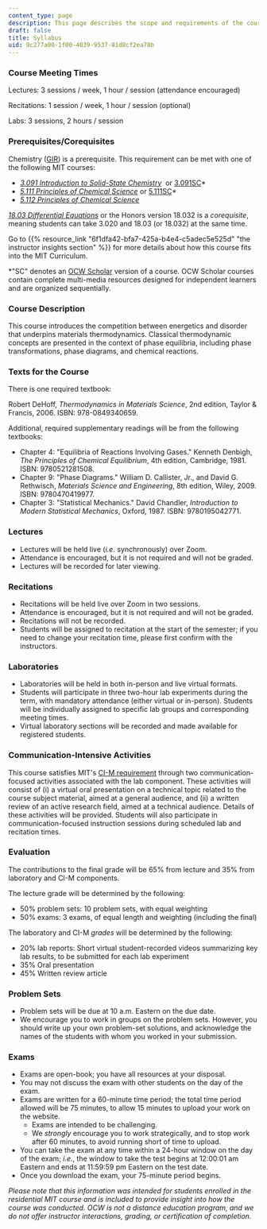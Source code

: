 ```yaml
---
content_type: page
description: This page describes the scope and requirements of the course.
draft: false
title: Syllabus
uid: 9c277a00-1f00-4039-9537-81d8cf2ea78b
---
```

### Course Meeting Times

Lectures: 3 sessions / week, 1 hour / session (attendance encouraged)

Recitations: 1 session / week, 1 hour / session (optional)

Labs: 3 sessions, 2 hours / session

### Prerequisites/Corequisites

Chemistry ([GIR](https://registrar.mit.edu/registration-academics/academic-requirements/general-institute-requirements)) is a prerequisite. This requirement can be met with one of the following MIT courses:

- [*3.091 Introduction to Solid-State Chemistry*](https://ocw.mit.edu/courses/3-091-introduction-to-solid-state-chemistry-fall-2018/)  or [3.091SC](https://draft.ocw.mit.edu/courses/3-091sc-introduction-to-solid-state-chemistry-fall-2010/)\*
- [*5.111 Principles of Chemical Science*](https://ocw.mit.edu/courses/5-111-principles-of-chemical-science-fall-2008/) or [5.111SC](https://draft.ocw.mit.edu/courses/5-111sc-principles-of-chemical-science-fall-2014/)\*
- [*5.112 Principles of Chemical Science*](https://ocw.mit.edu/courses/5-112-principles-of-chemical-science-fall-2005/)

[*18.03 Differential Equations*](https://ocw.mit.edu/search/?q=18.03) or the Honors version 18.032 is a *corequisite*, meaning students can take 3.020 and 18.03 (or 18.032) at the same time.

Go to {{% resource_link "6f1dfa42-bfa7-425a-b4e4-c5adec5e525d" "the instructor insights section" %}} for more details about how this course fits into the MIT Curriculum.

\*"SC" denotes an [OCW Scholar](https://ocw.mit.edu/course-lists/scholar-courses/) version of a course. OCW Scholar courses contain complete multi-media resources designed for independent learners and are organized sequentially.

### Course Description

This course introduces the competition between energetics and disorder that underpins materials thermodynamics. Classical thermodynamic concepts are presented in the context of phase equilibria, including phase transformations, phase diagrams, and chemical reactions.

### Texts for the Course

There is one required textbook:

Robert DeHoff, *Thermodynamics in Materials Science*, 2nd edition, Taylor & Francis, 2006. ISBN: 978-0849340659.

Additional, required supplementary readings will be from the following textbooks:

- Chapter 4: "Equilibria of Reactions Involving Gases." Kenneth Denbigh, *The Principles of Chemical Equilibrium*, 4th edition, Cambridge, 1981. ISBN: 9780521281508.
- Chapter 9: "Phase Diagrams." William D. Callister, Jr., and David G. Rethwisch, *Materials Science and Engineering*, 8th edition, Wiley, 2009. ISBN: 9780470419977.
- Chapter 3: "Statistical Mechanics." David Chandler, *Introduction to Modern Statistical Mechanics*, Oxford, 1987. ISBN: 9780195042771.

### Lectures

- Lectures will be held live (*i.e*. synchronously) over Zoom.
- Attendance is encouraged, but it is not required and will not be graded.
- Lectures will be recorded for later viewing.

### Recitations

- Recitations will be held live over Zoom in two sessions.
- Attendance is encouraged, but it is not required and will not be graded.
- Recitations will not be recorded.
- Students will be assigned to recitation at the start of the semester; if you need to change your recitation time, please first confirm with the instructors.

### Laboratories

- Laboratories will be held in both in-person and live virtual formats.
- Students will participate in three two-hour lab experiments during the term, with mandatory attendance (either virtual or in-person). Students will be individually assigned to specific lab groups and corresponding meeting times.
- Virtual laboratory sections will be recorded and made available for registered students.

### Communication-Intensive Activities

This course satisfies MIT's [CI-M requirement](https://registrar.mit.edu/registration-academics/academic-requirements/communication-requirement/ci-m-subjects) through two communication-focused activities associated with the lab component. These activities will consist of (i) a virtual oral presentation on a technical topic related to the course subject material, aimed at a general audience, and (ii) a written review of an active research field, aimed at a technical audience. Details of these activities will be provided. Students will also participate in communication-focused instruction sessions during scheduled lab and recitation times.

### Evaluation

The contributions to the final grade will be 65% from lecture and 35% from laboratory and CI-M components.

The lecture grade will be determined by the following:

- 50% problem sets: 10 problem sets, with equal weighting
- 50% exams: 3 exams, of equal length and weighting (including the final)

The laboratory and CI-M *grades* will be determined by the following:

- 20% lab reports: Short virtual student-recorded videos summarizing key lab results, to be submitted for each lab experiment
- 35% Oral presentation
- 45% Written review article

### Problem Sets

- Problem sets will be due at 10 a.m. Eastern on the due date.
- We encourage you to work in groups on the problem sets. However, you should write up your own problem-set solutions, and acknowledge the names of the students with whom you worked in your submission.

### Exams

- Exams are open-book; you have all resources at your disposal.
- You may not discuss the exam with other students on the day of the exam.
- Exams are written for a 60-minute time period; the total time period allowed will be 75 minutes, to allow 15 minutes to upload your work on the website.
    - Exams are intended to be challenging.
    - We *strongly* encourage you to work strategically, and to stop work after 60 minutes, to avoid running short of time to upload.
- You can take the exam at any time within a 24-hour window on the day of the exam; *i.e.*, the window to take the test begins at 12:00:01 am Eastern and ends at 11:59:59 pm Eastern on the test date.
- Once you download the exam, your 75-minute period begins.

*Please note that this information was intended for students enrolled in the residential MIT course and is included to provide insight into how the course was conducted. OCW is not a distance education program, and we do not offer instructor interactions, grading, or certification of completion.*